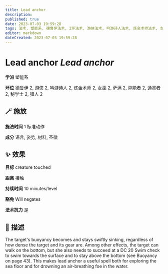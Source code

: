 ```yaml
---
title: Lead anchor
description: 
published: true
date: 2023-07-03 19:59:28
tags: 法术, 塑能系, 德鲁伊法术, 2环法术, 游侠法术, 吟游诗人法术, 炼金术师法术, 女巫法术, 萨满法术, 异能者法术, 通灵者法术, 秘学士法术, 猎人法术
editor: markdown
dateCreated: 2023-07-03 19:59:28
---
```


# **Lead anchor** *Lead anchor*

**学派** 塑能系 

**环位** 德鲁伊 2, 游侠 2, 吟游诗人 2, 炼金术师 2, 女巫 2, 萨满 2, 异能者 2, 通灵者 2, 秘学士 2, 猎人 2

## 🪄 施放

**施法时间** 1 标准动作

**成分** 语言, 姿势, 材料, 圣徽

## ✨ 效果 

**目标** creature touched 

**距离** 接触  

**持续时间** 10 minutes/level 

**豁免** Will negates

**法术抗力** 是

## 📖 描述

The target's buoyancy becomes and stays swiftly sinking, regardless of how dense the target and its gear are. Among other effects, the target can walk on the bottom, but she also needs to succeed at a DC 20 Swim check to swim towards the surface and to stay above the bottom (see Buoyancy on page 43). This makes lead anchor a useful spell both for exploring the sea floor and for drowning an air-breathing foe in the water.
    